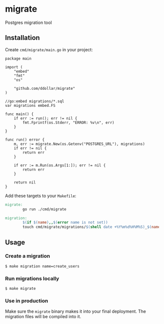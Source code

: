 # migrate

Postgres migration tool

## Installation

Create `cmd/migrate/main.go` in your project:

```golang
package main

import (
	"embed"
	"fmt"
	"os"

	"github.com/ddollar/migrate"
)

//go:embed migrations/*.sql
var migrations embed.FS

func main() {
	if err := run(); err != nil {
		fmt.Fprintf(os.Stderr, "ERROR: %v\n", err)
	}
}

func run() error {
	m, err := migrate.New(os.Getenv("POSTGRES_URL"), migrations)
	if err != nil {
		return err
	}

	if err := m.Run(os.Args[1:]); err != nil {
		return err
	}

	return nil
}
```

Add these targets to your `Makefile`:

```makefile
migrate:
        go run ./cmd/migrate

migration:
        $(if $(name),,$(error name is not set))
        touch cmd/migrate/migrations/$(shell date +%Y%m%d%H%M%S)_$(name).sql
```

## Usage

### Create a migration

```
$ make migration name=create_users
```

### Run migrations locally

```
$ make migrate
```

### Use in production

Make sure the `migrate` binary makes it into your final deployment. The migration files will
be compiled into it.
